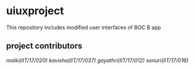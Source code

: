 # uiuxproject
This repository includes modified user interfaces of BOC B app
## project contributors
_malki(IIT/17/020)_
_kavisha(IIT/17/037)_
_gayathri(IIT/17/012)_
_senuri(IIT/17/016)_
